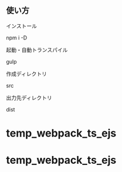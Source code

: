 ## 使い方

インストール

npm i -D

起動・自動トランスパイル

gulp

作成ディレクトリ

src

出力先ディレクトリ

dist
# temp_webpack_ts_ejs
# temp_webpack_ts_ejs
